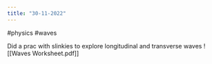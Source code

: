 ```yaml
---
title: "30-11-2022"
---
```


#physics #waves 

Did a prac with slinkies to explore longitudinal and transverse waves
![[Waves Worksheet.pdf]]